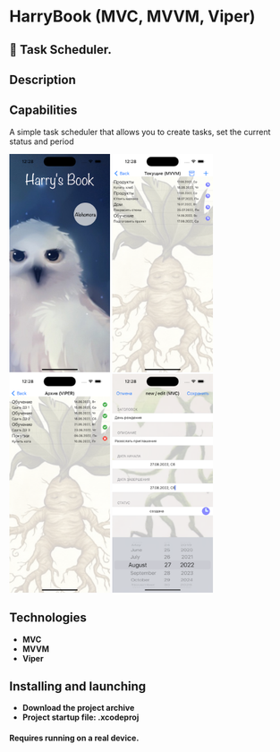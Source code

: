 # HarryBook (MVC, MVVM, Viper)

## 📓 Task Scheduler. 

## Description
 <p> </p>

## Capabilities
<p>A simple task scheduler that allows you to create tasks, set the current status and period </p>

<p>
 <img style="width: 180px;" src="https://github.com/NovikovaOlga/HarryBook/blob/main/screens/screen1.png">
 <img style="width: 180px;" src="https://github.com/NovikovaOlga/HarryBook/blob/main/screens/screen2.png">
 <img style="width: 180px;" src="https://github.com/NovikovaOlga/HarryBook/blob/main/screens/screen3.png">  
 <img style="width: 180px;" src="https://github.com/NovikovaOlga/HarryBook/blob/main/screens/screen4.png">

 <p>

## Technologies
 - **MVC**
 - **MVVM**
 - **Viper**

## Installing and launching 
- **Download the project archive** 
- **Project startup file: .xcodeproj** 

#### Requires running on a real device.
